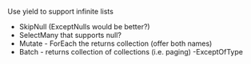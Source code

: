 Use yield to support infinite lists

- SkipNull (ExceptNulls would be better?)
- SelectMany that supports null?
- Mutate - ForEach the returns collection (offer both names)
- Batch - returns collection of collections (i.e. paging)
 -ExceptOfType

